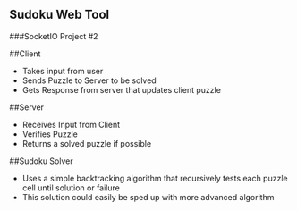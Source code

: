 Sudoku Web Tool
---

###SocketIO Project #2

##Client
* Takes input from user
* Sends Puzzle to Server to be solved
* Gets Response from server that updates client puzzle

##Server
* Receives Input from Client
* Verifies Puzzle
* Returns a solved puzzle if possible

##Sudoku Solver
* Uses a simple backtracking algorithm that recursively tests each puzzle cell until solution or failure
* This solution could easily be sped up with more advanced algorithm
